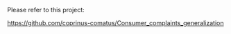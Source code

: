 Please refer to this project:

https://github.com/coprinus-comatus/Consumer_complaints_generalization

